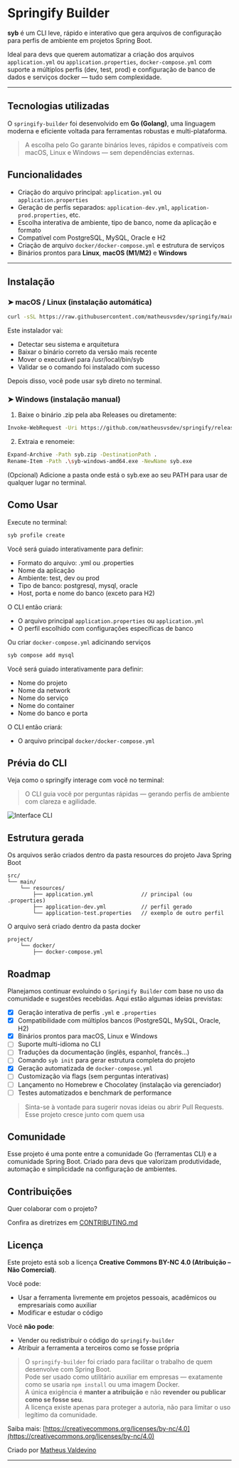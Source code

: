 # Springify Builder

**syb** é um CLI leve, rápido e interativo que gera arquivos de configuração para perfis de ambiente em projetos Spring Boot.

Ideal para devs que querem automatizar a criação dos arquivos `application.yml` ou `application.properties`, `docker-compose.yml` com suporte a múltiplos perfis (dev, test, prod) e configuração de banco de dados e serviços docker — tudo sem complexidade.

---

## Tecnologias utilizadas

O `springify-builder` foi desenvolvido em **Go (Golang)**, uma linguagem moderna e eficiente voltada para ferramentas robustas e multi-plataforma.

> A escolha pelo Go garante binários leves, rápidos e compatíveis com macOS, Linux e Windows — sem dependências externas.


## Funcionalidades

- Criação do arquivo principal: `application.yml` ou `application.properties`
- Geração de perfis separados: `application-dev.yml`, `application-prod.properties`, etc.
- Escolha interativa de ambiente, tipo de banco, nome da aplicação e formato
- Compatível com PostgreSQL, MySQL, Oracle e H2
- Criação de arquivo `docker/docker-compose.yml` e estrutura de serviços
- Binários prontos para **Linux**, **macOS (M1/M2)** e **Windows**

---

## Instalação

### ➤ macOS / Linux (instalação automática)

```bash
curl -sSL https://raw.githubusercontent.com/matheusvsdev/springify/main/install.sh | bash
```

Este instalador vai:

- Detectar seu sistema e arquitetura
- Baixar o binário correto da versão mais recente
- Mover o executável para /usr/local/bin/syb
- Validar se o comando foi instalado com sucesso

Depois disso, você pode usar syb direto no terminal.

### ➤ Windows (instalação manual)

1. Baixe o binário .zip pela aba Releases ou diretamente:

```bash
Invoke-WebRequest -Uri https://github.com/matheusvsdev/springify/releases/latest/download/syb-windows-amd64.zip -OutFile syb.zip
```
2. Extraia e renomeie:
```bash
Expand-Archive -Path syb.zip -DestinationPath .
Rename-Item -Path .\syb-windows-amd64.exe -NewName syb.exe
```

(Opcional) Adicione a pasta onde está o syb.exe ao seu PATH para usar de qualquer lugar no terminal.

## Como Usar

Execute no terminal:

```bash
syb profile create
```

Você será guiado interativamente para definir:

- Formato do arquivo: .yml ou .properties
- Nome da aplicação
- Ambiente: test, dev ou prod
- Tipo de banco: postgresql, mysql, oracle
- Host, porta e nome do banco (exceto para H2)

O CLI então criará:

- O arquivo principal `application.properties` ou `application.yml`
- O perfil escolhido com configurações específicas de banco

Ou criar `docker-compose.yml` adicinando serviços

```bash
syb compose add mysql
```

Você será guiado interativamente para definir:

- Nome do projeto
- Nome da network
- Nome do serviço
- Nome do container
- Nome do banco e porta

O CLI então criará:

- O arquivo principal `docker/docker-compose.yml`

## Prévia do CLI

Veja como o springify interage com você no terminal:

> O CLI guia você por perguntas rápidas — gerando perfis de ambiente com clareza e agilidade.

![Interface CLI](springify.png)

## Estrutura gerada

Os arquivos serão criados dentro da pasta resources do projeto Java Spring Boot

```plaintext
src/
└── main/
    └── resources/
        ├── application.yml               // principal (ou .properties)
        ├── application-dev.yml           // perfil gerado
        └── application-test.properties   // exemplo de outro perfil
```

O arquivo será criado dentro da pasta docker

```plaintext
project/
    └── docker/
        ├── docker-compose.yml
```

## Roadmap

Planejamos continuar evoluindo o `Springify Builder` com base no uso da comunidade e sugestões recebidas. Aqui estão algumas ideias previstas:

- [x] Geração interativa de perfis `.yml` e `.properties`
- [x] Compatibilidade com múltiplos bancos (PostgreSQL, MySQL, Oracle, H2)
- [x] Binários prontos para macOS, Linux e Windows
- [ ] Suporte multi-idioma no CLI
- [ ] Traduções da documentação (inglês, espanhol, francês...)
- [ ] Comando `syb init` para gerar estrutura completa do projeto
- [x] Geração automatizada de `docker-compose.yml`
- [ ] Customização via flags (sem perguntas interativas)
- [ ] Lançamento no Homebrew e Chocolatey (instalação via gerenciador)
- [ ] Testes automatizados e benchmark de performance

> Sinta-se à vontade para sugerir novas ideias ou abrir Pull Requests.  
> Esse projeto cresce junto com quem usa

## Comunidade

Esse projeto é uma ponte entre a comunidade Go (ferramentas CLI) e a comunidade Spring Boot. Criado para devs que valorizam produtividade, automação e simplicidade na configuração de ambientes.

## Contribuições

Quer colaborar com o projeto?

Confira as diretrizes em [CONTRIBUTING.md](CONTRIBUTING.md)

## Licença

Este projeto está sob a licença **Creative Commons BY-NC 4.0 (Atribuição – Não Comercial)**.

Você pode:

- Usar a ferramenta livremente em projetos pessoais, acadêmicos ou empresariais como auxiliar
- Modificar e estudar o código

Você **não pode**:

- Vender ou redistribuir o código do `springify-builder`
- Atribuir a ferramenta a terceiros como se fosse própria

> O `springify-builder` foi criado para facilitar o trabalho de quem desenvolve com Spring Boot.  
> Pode ser usado como utilitário auxiliar em empresas — exatamente como se usaria `npm install` ou uma imagem Docker.  
> A única exigência é **manter a atribuição** e não **revender ou publicar como se fosse seu**.  
> A licença existe apenas para proteger a autoria, não para limitar o uso legítimo da comunidade.

Saiba mais: [https://creativecommons.org/licenses/by-nc/4.0](https://creativecommons.org/licenses/by-nc/4.0)

Criado por [Matheus Valdevino](https://github.com/matheusvsdev)

---
